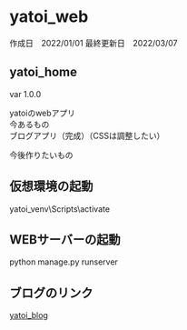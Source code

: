 # yatoi_web

作成日　2022/01/01
最終更新日　2022/03/07
## yatoi_home
var 1.0.0

yatoiのwebアプリ<br>
今あるもの<br>
ブログアプリ（完成）（CSSは調整したい）

今後作りたいもの


## 仮想環境の起動
yatoi_venv\Scripts\activate

## WEBサーバーの起動
python manage.py runserver

## ブログのリンク
[yatoi_blog](https://yat0i.pythonanywhere.com/)
